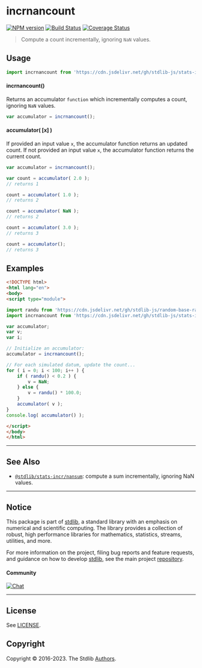<!--

@license Apache-2.0

Copyright (c) 2020 The Stdlib Authors.

Licensed under the Apache License, Version 2.0 (the "License");
you may not use this file except in compliance with the License.
You may obtain a copy of the License at

   http://www.apache.org/licenses/LICENSE-2.0

Unless required by applicable law or agreed to in writing, software
distributed under the License is distributed on an "AS IS" BASIS,
WITHOUT WARRANTIES OR CONDITIONS OF ANY KIND, either express or implied.
See the License for the specific language governing permissions and
limitations under the License.

-->

# incrnancount

[![NPM version][npm-image]][npm-url] [![Build Status][test-image]][test-url] [![Coverage Status][coverage-image]][coverage-url] <!-- [![dependencies][dependencies-image]][dependencies-url] -->

> Compute a count incrementally, ignoring `NaN` values.



<section class="usage">

## Usage

```javascript
import incrnancount from 'https://cdn.jsdelivr.net/gh/stdlib-js/stats-incr-nancount@esm/index.mjs';
```

#### incrnancount()

Returns an accumulator `function` which incrementally computes a count, ignoring `NaN` values.

```javascript
var accumulator = incrnancount();
```

#### accumulator( \[x] )

If provided an input value `x`, the accumulator function returns an updated count. If not provided an input value `x`, the accumulator function returns the current count.

```javascript
var accumulator = incrnancount();

var count = accumulator( 2.0 );
// returns 1

count = accumulator( 1.0 );
// returns 2

count = accumulator( NaN );
// returns 2

count = accumulator( 3.0 );
// returns 3

count = accumulator();
// returns 3
```

</section>

<!-- /.usage -->

<section class="examples">

## Examples

<!-- eslint no-undef: "error" -->

```html
<!DOCTYPE html>
<html lang="en">
<body>
<script type="module">

import randu from 'https://cdn.jsdelivr.net/gh/stdlib-js/random-base-randu@esm/index.mjs';
import incrnancount from 'https://cdn.jsdelivr.net/gh/stdlib-js/stats-incr-nancount@esm/index.mjs';

var accumulator;
var v;
var i;

// Initialize an accumulator:
accumulator = incrnancount();

// For each simulated datum, update the count...
for ( i = 0; i < 100; i++ ) {
    if ( randu() < 0.2 ) {
        v = NaN;
    } else {
        v = randu() * 100.0;
    }
    accumulator( v );
}
console.log( accumulator() );

</script>
</body>
</html>
```

</section>

<!-- /.examples -->

<!-- Section for related `stdlib` packages. Do not manually edit this section, as it is automatically populated. -->

<section class="related">

* * *

## See Also

-   <span class="package-name">[`@stdlib/stats-incr/nansum`][@stdlib/stats/incr/nansum]</span><span class="delimiter">: </span><span class="description">compute a sum incrementally, ignoring NaN values.</span>

</section>

<!-- /.related -->

<!-- Section for all links. Make sure to keep an empty line after the `section` element and another before the `/section` close. -->


<section class="main-repo" >

* * *

## Notice

This package is part of [stdlib][stdlib], a standard library with an emphasis on numerical and scientific computing. The library provides a collection of robust, high performance libraries for mathematics, statistics, streams, utilities, and more.

For more information on the project, filing bug reports and feature requests, and guidance on how to develop [stdlib][stdlib], see the main project [repository][stdlib].

#### Community

[![Chat][chat-image]][chat-url]

---

## License

See [LICENSE][stdlib-license].


## Copyright

Copyright &copy; 2016-2023. The Stdlib [Authors][stdlib-authors].

</section>

<!-- /.stdlib -->

<!-- Section for all links. Make sure to keep an empty line after the `section` element and another before the `/section` close. -->

<section class="links">

[npm-image]: http://img.shields.io/npm/v/@stdlib/stats-incr-nancount.svg
[npm-url]: https://npmjs.org/package/@stdlib/stats-incr-nancount

[test-image]: https://github.com/stdlib-js/stats-incr-nancount/actions/workflows/test.yml/badge.svg?branch=main
[test-url]: https://github.com/stdlib-js/stats-incr-nancount/actions/workflows/test.yml?query=branch:main

[coverage-image]: https://img.shields.io/codecov/c/github/stdlib-js/stats-incr-nancount/main.svg
[coverage-url]: https://codecov.io/github/stdlib-js/stats-incr-nancount?branch=main

<!--

[dependencies-image]: https://img.shields.io/david/stdlib-js/stats-incr-nancount.svg
[dependencies-url]: https://david-dm.org/stdlib-js/stats-incr-nancount/main

-->

[chat-image]: https://img.shields.io/gitter/room/stdlib-js/stdlib.svg
[chat-url]: https://app.gitter.im/#/room/#stdlib-js_stdlib:gitter.im

[stdlib]: https://github.com/stdlib-js/stdlib

[stdlib-authors]: https://github.com/stdlib-js/stdlib/graphs/contributors

[umd]: https://github.com/umdjs/umd
[es-module]: https://developer.mozilla.org/en-US/docs/Web/JavaScript/Guide/Modules

[deno-url]: https://github.com/stdlib-js/stats-incr-nancount/tree/deno
[umd-url]: https://github.com/stdlib-js/stats-incr-nancount/tree/umd
[esm-url]: https://github.com/stdlib-js/stats-incr-nancount/tree/esm
[branches-url]: https://github.com/stdlib-js/stats-incr-nancount/blob/main/branches.md

[stdlib-license]: https://raw.githubusercontent.com/stdlib-js/stats-incr-nancount/main/LICENSE

<!-- <related-links> -->

[@stdlib/stats/incr/nansum]: https://github.com/stdlib-js/stats-incr-nansum/tree/esm

<!-- </related-links> -->

</section>

<!-- /.links -->
